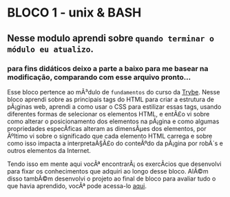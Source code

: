 # BLOCO 1 - unix & BASH

## Nesse modulo aprendi sobre `quando terminar o módulo eu atualizo`. 

### para fins didáticos deixo a parte a baixo para me basear na modificação, comparando com esse arquivo pronto...

Esse bloco pertence ao mÃ³dulo de `fundamentos` do curso da [Trybe](https://www.betrybe.com/). Nesse bloco aprendi sobre as principais tags do HTML para criar a estrutura de pÃ¡ginas web, aprendi a como usar o CSS para estilizar essas tags, usando diferentes formas de selecionar os elementos HTML, e entÃ£o vi sobre como alterar o posicionamento dos elementos na pÃ¡gina e como algumas propriedades especÃ­ficas alteram as dimensÃµes dos elementos, por Ãºltimo vi sobre o significado que cada elemento HTML carrega e sobre como isso impacta a interpretaÃ§Ã£o do conteÃºdo da pÃ¡gina por robÃ´s e outros elementos da Internet.

Tendo isso em mente aqui vocÃª encontrarÃ¡ os exercÃ­cios que desenvolvi para fixar os conhecimentos que adquiri ao longo desse bloco. AlÃ©m disso tambÃ©m desenvolvi o projeto ao final de bloco para avaliar tudo o que havia aprendido, vocÃª pode acessa-lo [aqui](linkProjetoDoBloco).
